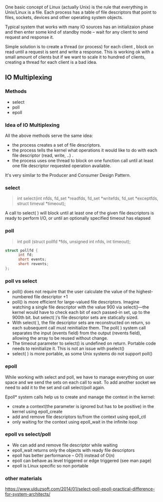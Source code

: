 One basic concept of Linux (actually Unix) is the rule that everything in Unix/Linux is a file. Each process has a table of file descriptors that point to files, sockets, devices and other operating system objects.

Typical system that works with many IO sources has an initializaion phase and then enter some kind of standby mode – wait for any client to send request and response it.

Simple solution is to create a thread (or process) for each client , block on read until a request is sent and write a response. This is working ok with a small amount of clients but if we want to scale it to hundred of clients, creating a thread for each client is a bad idea.

## IO Multiplexing

### Methods

- select
- poll
- epoll

### Idea of IO Multiplexing

All the above methods serve the same idea: 

- the process creates a set of file descriptors.
- the process tells the kernel what operations it would like to do with each file descriptor (read, write, ..) .
- the process uses one thread to block on one function call until at least one file descriptor requested operation available.

It's very similar to the Producer and Consumer Design Pattern.

### select

> int select(int nfds, fd_set *readfds, fd_set *writefds, fd_set *exceptfds, struct timeval *timeout);

A call to select( ) will block until at least one of the given file descriptors is ready to perform I/O, or until an optionally specified timeout has elapsed


### poll

> int poll (struct pollfd *fds, unsigned int nfds, int timeout);

``` c
struct pollfd {
      int fd;
      short events; 
      short revents;
};
```

### poll vs select

- poll() does not require that the user calculate the value of the highest- numbered file descriptor +1
- poll() is more efficient for large-valued file descriptors. Imagine watching a single file descriptor with the value 900 via select()—the kernel would have to check each bit of each passed-in set, up to the 900th bit. but select( )’s file descriptor sets are statically sized.
- With select( ), the file descriptor sets are reconstructed on return, so each subsequent call must reinitialize them. The poll( ) system call separates the input (events field) from the output (revents field), allowing the array to be reused without change.
- The timeout parameter to select() is undefined on return. Portable code needs to reinitialize it. This is not an issue with pselect()
- select( ) is more portable, as some Unix systems do not support poll()

### epoll

While working with select and poll, we have to manage everything on user space and we send the sets on each call to wait. To add another socket we need to add it to the set and call select/poll again.

Epoll* system calls help us to create and manage the context in the kernel:

- create a context(the parameter is ignored but has to be positive) in the kernel using epoll_create
- add and remove file descriptors to/from the context using epoll_ctl
- only waiting for the context using epoll_wait in the infinite loop

### epoll vs select/poll

- We can add and remove file descriptor while waiting
- epoll_wait returns only the objects with ready file descriptors
- epoll has better performance – O(1) instead of O(n)
- epoll can behave as level triggered or edge triggered (see man page)
- epoll is Linux specific so non portable

### other materials

https://www.ulduzsoft.com/2014/01/select-poll-epoll-practical-difference-for-system-architects/


